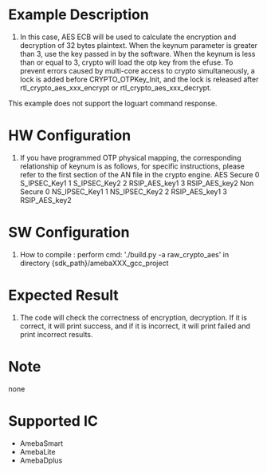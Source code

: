 # Example Description

1. In this case, AES ECB will be used to calculate the encryption and decryption of 32 bytes plaintext.
   When the keynum parameter is greater than 3, use the key passed in by the software.
   When the keynum is less than or equal to 3, crypto will load the otp key from the efuse.
   To prevent errors caused by multi-core access to crypto simultaneously, a lock is added before CRYPTO_OTPKey_Init, and the lock is released after rtl_crypto_aes_xxx_encrypt or rtl_crypto_aes_xxx_decrypt.

This example does not support the loguart command response.

# HW Configuration

1. If you have programmed OTP physical mapping, the corresponding relationship of keynum is as follows, for specific instructions, please refer to the first section of the AN file in the crypto engine.
   		AES			Secure			0	S_IPSEC_Key1
   									1	S_IPSEC_Key2
   									2	RSIP_AES_key1
   									3	RSIP_AES_key2
   					Non Secure		0	NS_IPSEC_Key1
   									1	NS_IPSEC_Key2
   									2	RSIP_AES_key1
   									3	RSIP_AES_key2

# SW Configuration

1. How to compile :
   	perform cmd: './build.py -a raw_crypto_aes' in directory {sdk_path}/amebaXXX_gcc_project

# Expected Result

1. The code will check the correctness of encryption, decryption. 
   	If it is correct, it will print success, and if it is incorrect, it will print failed and print incorrect results.

# Note

none

# Supported IC

* AmebaSmart
* AmebaLite
* AmebaDplus